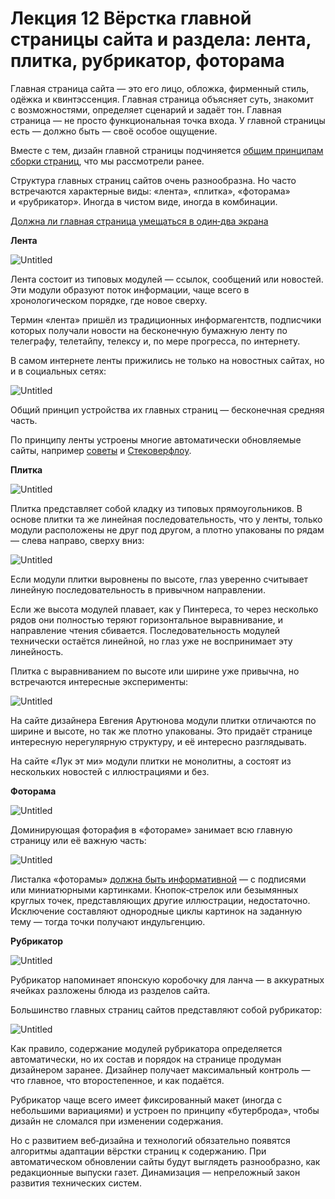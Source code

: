 # Лекция 12 Вёрстка главной страницы сайта и раздела: лента, плитка, рубрикатор, фоторама

Главная страница сайта — это его лицо, обложка, фирменный стиль, одёжка и квинтэссенция. Главная страница объясняет суть, знакомит с возможностями, определяет сценарий и задаёт тон. Главная страница — не просто функциональная точка входа. У главной страницы есть — должно быть — своё особое ощущение.

Вместе с тем, дизайн главной страницы подчиняется [общим принципам сборки страниц](https://bureau.ru/school/typography/sborka-stranitsy-modulnaya-setka-buterbrod-cheredovanie-sloev/), что мы рассмотрели ранее.

Структура главных страниц сайтов очень разнообразна. Но часто встречаются характерные виды: «лента», «плитка», «фоторама» и «рубрикатор». Иногда в чистом виде, иногда в комбинации.

[Должна ли главная страница умещаться в один‑два экрана](https://bureau.ru/soviet/20100308/)

**Лента**

![Untitled](Home/База%20знаний/Школа%20редакторов/Типографика%20и%20вёрстка/Лекция%2012%20Вёрстка%20главной%20страницы%20сайта%20и%20разд/Untitled.png)

Лента состоит из типовых модулей — ссылок, сообщений или новостей. Эти модули образуют поток информации, чаще всего в хронологическом порядке, где новое сверху.

Термин «лента» пришёл из традиционных информагентств, подписчики которых получали новости на бесконечную бумажную ленту по телеграфу, телетайпу, телексу и, по мере прогресса, по интернету.

В самом интернете ленты прижились не только на новостных сайтах, но и в социальных сетях:

![Untitled](Home/База%20знаний/Школа%20редакторов/Типографика%20и%20вёрстка/Лекция%2012%20Вёрстка%20главной%20страницы%20сайта%20и%20разд/Untitled%201.png)

Общий принцип устройства их главных страниц — бесконечная средняя часть.

По принципу ленты устроены многие автоматически обновляемые сайты, например [советы](https://bureau.ru/bb/soviet/) и [Стековерфлоу](http://stackoverflow.com/).

**Плитка**

![Untitled](Home/База%20знаний/Школа%20редакторов/Типографика%20и%20вёрстка/Лекция%2012%20Вёрстка%20главной%20страницы%20сайта%20и%20разд/Untitled%202.png)

Плитка представляет собой кладку из типовых прямоугольников. В основе плитки та же линейная последовательность, что у ленты, только модули расположены не друг под другом, а плотно упакованы по рядам — слева направо, сверху вниз:

![Untitled](Home/База%20знаний/Школа%20редакторов/Типографика%20и%20вёрстка/Лекция%2012%20Вёрстка%20главной%20страницы%20сайта%20и%20разд/Untitled%203.png)

Если модули плитки выровнены по высоте, глаз уверенно считывает линейную последовательность в привычном направлении.

Если же высота модулей плавает, как у Пинтереса, то через несколько рядов они полностью теряют горизонтальное выравнивание, и направление чтения сбивается. Последовательность модулей технически остаётся линейной, но глаз уже не воспринимает эту линейность.

Плитка с выравниванием по высоте или ширине уже привычна, но встречаются интересные эксперименты:

![Untitled](Home/База%20знаний/Школа%20редакторов/Типографика%20и%20вёрстка/Лекция%2012%20Вёрстка%20главной%20страницы%20сайта%20и%20разд/Untitled%204.png)

На сайте дизайнера Евгения Арутюнова модули плитки отличаются по ширине и высоте, но так же плотно упакованы. Это придаёт странице интересную нерегулярную структуру, и её интересно разглядывать.

На сайте «Лук эт ми» модули плитки не монолитны, а состоят из нескольких новостей с иллюстрациями и без.

**Фоторама**

![Untitled](Home/База%20знаний/Школа%20редакторов/Типографика%20и%20вёрстка/Лекция%2012%20Вёрстка%20главной%20страницы%20сайта%20и%20разд/Untitled%205.png)

Доминирующая фоторафия в «фотораме» занимает всю главную страницу или её важную часть:

![Untitled](Home/База%20знаний/Школа%20редакторов/Типографика%20и%20вёрстка/Лекция%2012%20Вёрстка%20главной%20страницы%20сайта%20и%20разд/Untitled%206.png)

Листалка «фоторамы» [должна быть информативной](https://bureau.ru/soviet/20130422/) — с подписями или миниатюрными картинками. Кнопок‑стрелок или безымянных круглых точек, представляющих другие иллюстрации, недостаточно. Исключение составляют однородные циклы картинок на заданную тему — тогда точки получают индульгенцию.

**Рубрикатор**

![Untitled](Home/База%20знаний/Школа%20редакторов/Типографика%20и%20вёрстка/Лекция%2012%20Вёрстка%20главной%20страницы%20сайта%20и%20разд/Untitled%207.png)

Рубрикатор напоминает японскую коробочку для ланча — в аккуратных ячейках разложены блюда из разделов сайта.

Большинство главных страниц сайтов представляют собой рубрикатор:

![Untitled](Home/База%20знаний/Школа%20редакторов/Типографика%20и%20вёрстка/Лекция%2012%20Вёрстка%20главной%20страницы%20сайта%20и%20разд/Untitled%208.png)

Как правило, содержание модулей рубрикатора определяется автоматически, но их состав и порядок на странице продуман дизайнером заранее. Дизайнер получает максимальный контроль — что главное, что второстепенное, и как подаётся.

Рубрикатор чаще всего имеет фиксированный макет (иногда с небольшими вариациями) и устроен по принципу «бутерброда», чтобы дизайн не сломался при изменении содержания.

Но с развитием веб‑дизайна и технологий обязательно появятся алгоритмы адаптации вёрстки страниц к содержанию. При автоматическом обновлении сайты будут выглядеть разнообразно, как редакционные выпуски газет. Динамизация — непреложный закон развития технических систем.